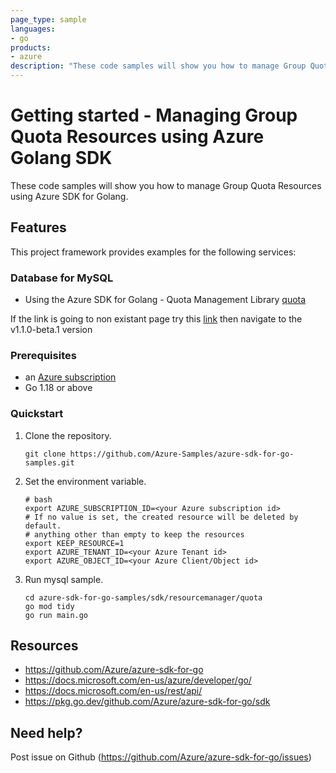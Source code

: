 ```yaml
---
page_type: sample
languages:
- go
products:
- azure
description: "These code samples will show you how to manage Group Quota Resources using Azure SDK for Golang."
---
```


# Getting started - Managing Group Quota Resources using Azure Golang SDK

These code samples will show you how to manage Group Quota Resources using Azure SDK for Golang.

## Features

This project framework provides examples for the following services:

### Database for MySQL
* Using the Azure SDK for Golang - Quota Management Library [quota](https://pkg.go.dev/github.com/Azure/azure-sdk-for-go/sdk/resourcemanager/quota/armquota@v1.1.0-beta.1 )

If the link is going to non existant page try this [link](https://pkg.go.dev/github.com/Azure/azure-sdk-for-go/sdk/resourcemanager/quota/armquota?tab=versions) then navigate to the v1.1.0-beta.1 version

### Prerequisites
* an [Azure subscription](https://azure.microsoft.com)
* Go 1.18 or above

### Quickstart

1. Clone the repository.

    ```
    git clone https://github.com/Azure-Samples/azure-sdk-for-go-samples.git
    ```
   
2. Set the environment variable.

   ```
   # bash
   export AZURE_SUBSCRIPTION_ID=<your Azure subscription id> 
   # If no value is set, the created resource will be deleted by default.
   # anything other than empty to keep the resources
   export KEEP_RESOURCE=1 
   export AZURE_TENANT_ID=<your Azure Tenant id>          
   export AZURE_OBJECT_ID=<your Azure Client/Object id> 
   ```

3. Run mysql sample.

    ```
    cd azure-sdk-for-go-samples/sdk/resourcemanager/quota
    go mod tidy
    go run main.go
    ```
   
## Resources

- https://github.com/Azure/azure-sdk-for-go
- https://docs.microsoft.com/en-us/azure/developer/go/
- https://docs.microsoft.com/en-us/rest/api/
- https://pkg.go.dev/github.com/Azure/azure-sdk-for-go/sdk

## Need help?

Post issue on Github (https://github.com/Azure/azure-sdk-for-go/issues)

